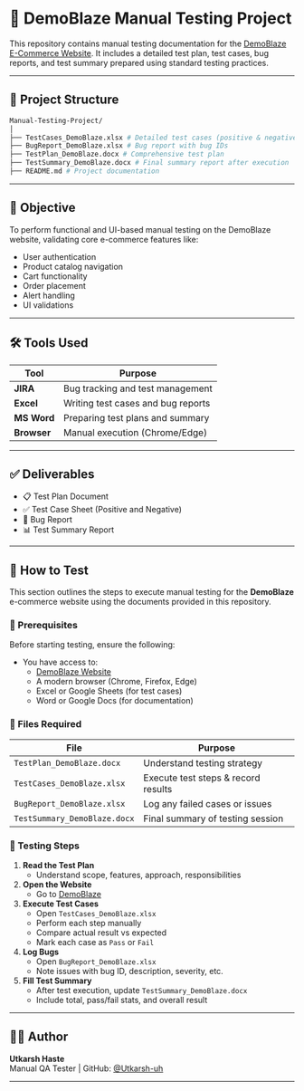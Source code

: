 # 🧪 DemoBlaze Manual Testing Project

This repository contains manual testing documentation for the [DemoBlaze E-Commerce Website](https://www.demoblaze.com/). It includes a detailed test plan, test cases, bug reports, and test summary prepared using standard testing practices.

---

## 📂 Project Structure
~~~ bash
Manual-Testing-Project/
│
├── TestCases_DemoBlaze.xlsx # Detailed test cases (positive & negative)
├── BugReport_DemoBlaze.xlsx # Bug report with bug IDs
├── TestPlan_DemoBlaze.docx # Comprehensive test plan
├── TestSummary_DemoBlaze.docx # Final summary report after execution
├── README.md # Project documentation
~~~

---

## 🎯 Objective

To perform functional and UI-based manual testing on the DemoBlaze website, validating core e-commerce features like:

- User authentication
- Product catalog navigation
- Cart functionality
- Order placement
- Alert handling
- UI validations

---

## 🛠️ Tools Used

| Tool       | Purpose                     |
|------------|-----------------------------|
| **JIRA**   | Bug tracking and test management |
| **Excel**  | Writing test cases and bug reports |
| **MS Word**| Preparing test plans and summary |
| **Browser**| Manual execution (Chrome/Edge) |

---

## ✅ Deliverables

- 📋 Test Plan Document
- ✅ Test Case Sheet (Positive and Negative)
- 🐞 Bug Report
- 📊 Test Summary Report

---

## 🧪 How to Test

This section outlines the steps to execute manual testing for the **DemoBlaze** e-commerce website using the documents provided in this repository.

### 🔧 Prerequisites

Before starting testing, ensure the following:
- You have access to:
  - [DemoBlaze Website](https://www.demoblaze.com/)
  - A modern browser (Chrome, Firefox, Edge)
  - Excel or Google Sheets (for test cases)
  - Word or Google Docs (for documentation)

### 📁 Files Required

| File                        | Purpose                         |
|----------------------------|----------------------------------|
| `TestPlan_DemoBlaze.docx`  | Understand testing strategy      |
| `TestCases_DemoBlaze.xlsx` | Execute test steps & record results |
| `BugReport_DemoBlaze.xlsx` | Log any failed cases or issues   |
| `TestSummary_DemoBlaze.docx` | Final summary of testing session |

### 🧭 Testing Steps

1. **Read the Test Plan**
   - Understand scope, features, approach, responsibilities
2. **Open the Website**
   - Go to [DemoBlaze](https://www.demoblaze.com/)
3. **Execute Test Cases**
   - Open `TestCases_DemoBlaze.xlsx`
   - Perform each step manually
   - Compare actual result vs expected
   - Mark each case as `Pass` or `Fail`
4. **Log Bugs**
   - Open `BugReport_DemoBlaze.xlsx`
   - Note issues with bug ID, description, severity, etc.
5. **Fill Test Summary**
   - After test execution, update `TestSummary_DemoBlaze.docx`
   - Include total, pass/fail stats, and overall result

---

## 👨‍💻 Author

**Utkarsh Haste**  
Manual QA Tester | GitHub: [@Utkarsh-uh](https://github.com/Utkarsh-uh)

---




